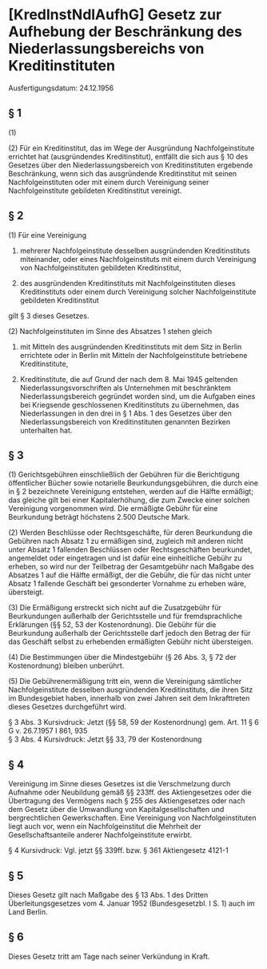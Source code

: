 # [KredInstNdlAufhG] Gesetz zur Aufhebung der Beschränkung des Niederlassungsbereichs von Kreditinstituten

Ausfertigungsdatum: 24.12.1956

 

## § 1

(1)

(2) Für ein Kreditinstitut, das im Wege der Ausgründung Nachfolgeinstitute errichtet hat (ausgründendes Kreditinstitut), entfällt die sich aus § 10 des Gesetzes über den Niederlassungsbereich von Kreditinstituten ergebende Beschränkung, wenn sich das ausgründende Kreditinstitut mit seinen Nachfolgeinstituten oder mit einem durch Vereinigung seiner Nachfolgeinstitute gebildeten Kreditinstitut vereinigt.


## § 2

(1) Für eine Vereinigung

1. mehrerer Nachfolgeinstitute desselben ausgründenden Kreditinstituts miteinander, oder eines Nachfolgeinstituts mit einem durch Vereinigung von Nachfolgeinstituten gebildeten Kreditinstitut,

2. des ausgründenden Kreditinstituts mit Nachfolgeinstituten dieses Kreditinstituts oder einem durch Vereinigung solcher Nachfolgeinstitute gebildeten Kreditinstitut

gilt § 3 dieses Gesetzes.

(2) Nachfolgeinstituten im Sinne des Absatzes 1 stehen gleich

1. mit Mitteln des ausgründenden Kreditinstituts mit dem Sitz in Berlin errichtete oder in Berlin mit Mitteln der Nachfolgeinstitute betriebene Kreditinstitute,

2. Kreditinstitute, die auf Grund der nach dem 8. Mai 1945 geltenden Niederlassungsvorschriften als Unternehmen mit beschränktem Niederlassungsbereich gegründet worden sind, um die Aufgaben eines bei Kriegsende geschlossenen Kreditinstituts zu übernehmen, das Niederlassungen in den drei in § 1 Abs. 1 des Gesetzes über den Niederlassungsbereich von Kreditinstituten genannten Bezirken unterhalten hat.


## § 3

(1) Gerichtsgebühren einschließlich der Gebühren für die Berichtigung öffentlicher Bücher sowie notarielle Beurkundungsgebühren, die durch eine in § 2 bezeichnete Vereinigung entstehen, werden auf die Hälfte ermäßigt; das gleiche gilt bei einer Kapitalerhöhung, die zum Zwecke einer solchen Vereinigung vorgenommen wird. Die ermäßigte Gebühr für eine Beurkundung beträgt höchstens 2.500 Deutsche Mark.

(2) Werden Beschlüsse oder Rechtsgeschäfte, für deren Beurkundung die Gebühren nach Absatz 1 zu ermäßigen sind, zugleich mit anderen nicht unter Absatz 1 fallenden Beschlüssen oder Rechtsgeschäften beurkundet, angemeldet oder eingetragen und ist dafür eine einheitliche Gebühr zu erheben, so wird nur der Teilbetrag der Gesamtgebühr nach Maßgabe des Absatzes 1 auf die Hälfte ermäßigt, der die Gebühr, die für das nicht unter Absatz 1 fallende Geschäft bei gesonderter Vornahme zu erheben wäre, übersteigt.

(3) Die Ermäßigung erstreckt sich nicht auf die Zusatzgebühr für Beurkundungen außerhalb der Gerichtsstelle und für fremdsprachliche Erklärungen (§§ 52, 53 der Kostenordnung). Die Gebühr für die Beurkundung außerhalb der Gerichtsstelle darf jedoch den Betrag der für das Geschäft selbst zu erhebenden ermäßigten Gebühr nicht übersteigen.

(4) Die Bestimmungen über die Mindestgebühr (§ 26 Abs. 3, § 72 der Kostenordnung) bleiben unberührt.

(5) Die Gebührenermäßigung tritt ein, wenn die Vereinigung sämtlicher Nachfolgeinstitute desselben ausgründenden Kreditinstituts, die ihren Sitz im Bundesgebiet haben, innerhalb von zwei Jahren seit dem Inkrafttreten dieses Gesetzes durchgeführt wird.

§ 3 Abs. 3 Kursivdruck: Jetzt (§§ 58, 59 der Kostenordnung) gem. Art. 11 § 6 G v. 26.7.1957 I 861, 935  
§ 3 Abs. 4 Kursivdruck: Jetzt §§ 33, 79 der Kostenordnung


## § 4

Vereinigung im Sinne dieses Gesetzes ist die Verschmelzung durch Aufnahme oder Neubildung gemäß §§ 233ff. des Aktiengesetzes oder die Übertragung des Vermögens nach § 255 des Aktiengesetzes oder nach dem Gesetz über die Umwandlung von Kapitalgesellschaften und bergrechtlichen Gewerkschaften. Eine Vereinigung von Nachfolgeinstituten liegt auch vor, wenn ein Nachfolgeinstitut die Mehrheit der Gesellschaftsanteile anderer Nachfolgeinstitute erwirbt.

§ 4 Kursivdruck: Vgl. jetzt §§ 339ff. bzw. § 361 Aktiengesetz 4121-1


## § 5

Dieses Gesetz gilt nach Maßgabe des § 13 Abs. 1 des Dritten Überleitungsgesetzes vom 4. Januar 1952 (Bundesgesetzbl. I S. 1) auch im Land Berlin.


## § 6

Dieses Gesetz tritt am Tage nach seiner Verkündung in Kraft.
